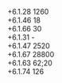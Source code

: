 +6.1.28 1260  
+6.1.46 18  
+6.1.66 30  
+6.1.31 -  
+6.1.47 2520  
+6.1.67 28800  
+6.1.63 62;20  
+6.1.74 126            